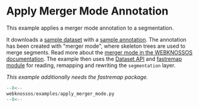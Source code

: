 # Apply Merger Mode Annotation

This example applies a merger mode annotation to a segmentation.

It downloads a [sample dataset](https://webknossos.org/datasets/scalable_minds/l4_sample_dev/view) with a [sample annotation](https://webknossos.org/annotations/Explorational/6204d2cd010000db0003db91).
The annotation has been created with "merger mode", where skeleton trees are used to merge segments.
Read more about the [merger mode in the WEBKNOSSOS documentation](/webknossos/proofreading/merger_mode.html).
The example then uses the [Dataset API](dataset_usage.md) and [fastremap module](https://github.com/seung-lab/fastremap) for reading, remapping and rewriting the `segmentation` layer.

_This example additionally needs the fastremap package._

```python
--8<--
webknossos/examples/apply_merger_mode.py
--8<--
```
